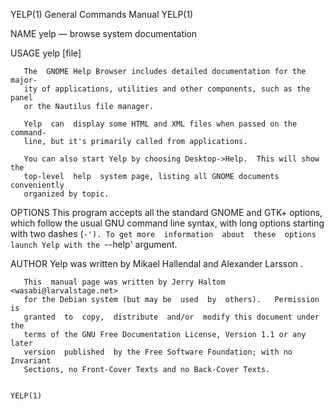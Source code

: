 YELP(1)                    General Commands Manual                    YELP(1)

NAME
       yelp — browse system documentation

USAGE
       yelp [file]

       The  GNOME Help Browser includes detailed documentation for the major‐
       ity of applications, utilities and other components, such as the panel
       or the Nautilus file manager.

       Yelp  can  display some HTML and XML files when passed on the command-
       line, but it's primarily called from applications.

       You can also start Yelp by choosing Desktop->Help.  This will show the
       top-level  help  system page, listing all GNOME documents conveniently
       organized by topic.

OPTIONS
       This program accepts all the standard GNOME and  GTK+  options,  which
       follow  the  usual GNU command line syntax, with long options starting
       with two dashes (`-'). To get more  information  about  these  options
       launch Yelp with the `--help' argument.

AUTHOR
       Yelp was written by Mikael Hallendal and Alexander Larsson .

       This  manual page was written by Jerry Haltom <wasabi@larvalstage.net>
       for the Debian system (but may be  used  by  others).   Permission  is
       granted  to  copy,  distribute  and/or  modify this document under the
       terms of the GNU Free Documentation License, Version 1.1 or any  later
       version  published  by the Free Software Foundation; with no Invariant
       Sections, no Front-Cover Texts and no Back-Cover Texts.

                                                                      YELP(1)
